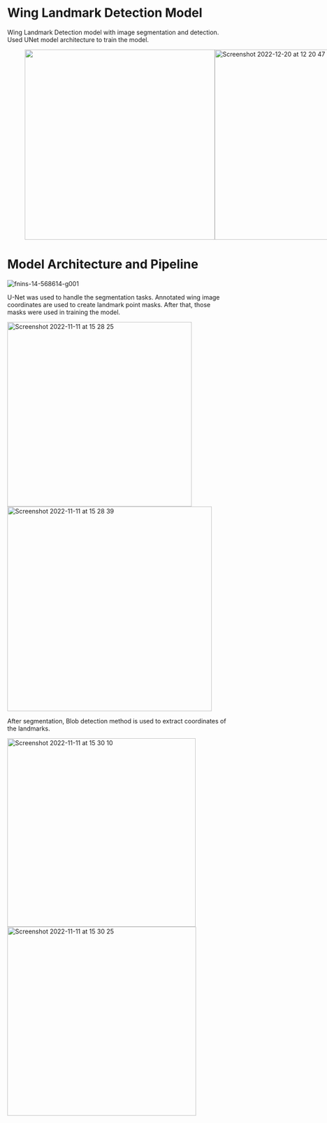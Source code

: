 # Wing Landmark Detection Model
Wing Landmark Detection model with image segmentation and detection. Used UNet model architecture to train the model.

<div style="display:flex">
<img style="margin-left:40px" width="435" src="https://user-images.githubusercontent.com/78916039/208629811-dc99a25b-89fd-42ed-8507-0ae0a8e90ef1.png">
<img width="435" alt="Screenshot 2022-12-20 at 12 20 47" src="https://user-images.githubusercontent.com/78916039/208630572-53206a0e-b991-485e-b51f-9f9f0e466eba.png">
</div>



# Model Architecture and Pipeline

![fnins-14-568614-g001](https://user-images.githubusercontent.com/78916039/201339602-d70eb5bf-c28a-4f5a-87e4-25434e36ca0b.jpg)

U-Net was used to handle the segmentation tasks. Annotated wing image coordinates are used to create landmark point masks. After that, those masks were used in training the model. 

<img width="422" alt="Screenshot 2022-11-11 at 15 28 25" src="https://user-images.githubusercontent.com/78916039/201340675-762f426b-9b82-4991-8489-fc1e31dce950.png"><img width="468" alt="Screenshot 2022-11-11 at 15 28 39" src="https://user-images.githubusercontent.com/78916039/201340683-599f5ad3-8f64-46a4-bed6-ee209efc5350.png">

After segmentation, Blob detection method is used to extract coordinates of the landmarks.

<img width="431" alt="Screenshot 2022-11-11 at 15 30 10" src="https://user-images.githubusercontent.com/78916039/201341006-a5decead-418b-4595-903f-3d5889dc07d4.png"><img width="432" alt="Screenshot 2022-11-11 at 15 30 25" src="https://user-images.githubusercontent.com/78916039/201341027-7845a438-3bb1-492b-8629-c6000a9e3da7.png">
